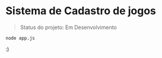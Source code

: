 <h1> Sistema de Cadastro de jogos</h1>

> Status do projeto: Em Desenvolvimento

```
node app.js
```

:)